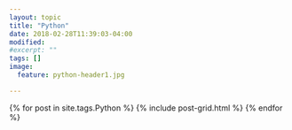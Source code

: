 ```yaml
---
layout: topic
title: "Python"
date: 2018-02-28T11:39:03-04:00
modified:
#excerpt: ""
tags: []
image:
  feature: python-header1.jpg 

---
```


<div class="tiles">
{% for post in site.tags.Python %}
  {% include post-grid.html %}
{% endfor %}
</div><!-- /.tiles -->

